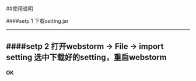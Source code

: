 ##使用说明

####setp 1
下载setting.jar

----------
####setp 2
打开webstorm -> File -> import setting
选中下载好的setting，重启webstorm
-----------
#### OK
